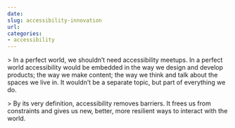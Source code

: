 ```yaml
---
date: 
slug: accessibility-innovation
url: 
categories:
- accessibility
---
```

&gt; In a perfect world, we shouldn’t need accessibility meetups. In a perfect world accessibility would be embedded in the way we design and develop products; the way we make content; the way we think and talk about the spaces we live in. It wouldn’t be a separate topic, but part of everything we do.

&gt; By its very definition, accessibility removes barriers. It frees us from constraints and gives us new, better, more resilient ways to interact with the world.